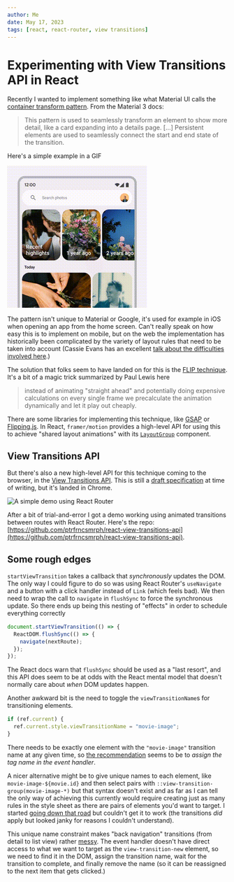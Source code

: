 ```yaml
---
author: Me
date: May 17, 2023
tags: [react, react-router, view transitions]
---
```


# Experimenting with View Transitions API in React

Recently I wanted to implement something like what Material UI calls the [container transform pattern](https://m3.material.io/styles/motion/transitions/transition-patterns#b67cba74-6240-4663-a423-d537b6d21187). From the Material 3 docs:

> This pattern is used to seamlessly transform an element to show more detail, like a card expanding into a details page.
> [...]
> Persistent elements are used to seamlessly connect the start and end state of the transition.

Here's a simple example in a GIF

![](../images/2023-05-21-container-transform.gif)

The pattern isn't unique to Material or Google, it's used for example in iOS when opening an app from the home screen.
Can't really speak on how easy this is to implement on mobile, but on the web the implementation has historically been complicated by the variety of layout rules that need to be taken into account (Cassie Evans has an excellent [talk about the difficulties involved here](https://www.youtube.com/watch?v=POBxxUkvHi4).)

The solution that folks seem to have landed on for this is the [FLIP technique](https://aerotwist.com/blog/flip-your-animations/).
It's a bit of a magic trick summarized by Paul Lewis here

> instead of animating "straight ahead" and potentially doing expensive calculations on every single frame we precalculate the animation dynamically and let it play out cheaply.

There are some libraries for implementing this technique, like [GSAP](https://greensock.com/docs/v3/Plugins/Flip/) or [Flipping.js](https://github.com/davidkpiano/flipping).
In React, `framer/motion` provides a high-level API for using this to achieve "shared layout animations" with its [`LayoutGroup`](https://www.framer.com/motion/layout-group/) component.

## View Transitions API

But there's also a new high-level API for this technique coming to the browser, in the [View Transitions API](https://developer.mozilla.org/en-US/docs/Web/API/View_Transitions_API).
This is still a [draft specification](https://drafts.csswg.org/css-view-transitions-1/) at time of writing, but it's landed in Chrome.

<!-- <image-loader
placeholder="../images/2023-05-21-demo/small.gif"
full-image="../images/2023-05-21-demo/large.gif"
/> -->

![A simple demo using React Router](../images/2023-05-21-demo/large.gif)

After a bit of trial-and-error I got a demo working using animated transitions between routes with React Router. Here's the repo: [https://github.com/ptrfrncsmrph/react-view-transitions-api](https://github.com/ptrfrncsmrph/react-view-transitions-api).

## Some rough edges

`startViewTransition` takes a callback that _synchronously_ updates the DOM.
The only way I could figure to do so was using React Router's `useNavigate` and a button with a click handler instead of `Link` (which feels bad).
We then need to wrap the call to `navigate` in `flushSync` to force the synchronous update.
So there ends up being this nesting of "effects" in order to schedule everything correctly

```ts
document.startViewTransition(() => {
  ReactDOM.flushSync(() => {
    navigate(nextRoute);
  });
});
```

The React docs warn that `flushSync` should be used as a "last resort", and this API does seem to be at odds with the React mental model that doesn't normally care about _when_ DOM updates happen.

Another awkward bit is the need to toggle the `viewTransitionName`s for transitioning elements.

```ts
if (ref.current) {
  ref.current.style.viewTransitionName = "movie-image";
}
```

There needs to be exactly one element with the `"movie-image"` transition name at any given time, so [the recommendation](https://developer.chrome.com/docs/web-platform/view-transitions/#transitioning-elements-dont-need-to-be-the-same-dom-element) seems to be to _assign the tag name in the event handler_.

A nicer alternative might be to give unique names to each element, like `movie-image-${movie.id}` and then select pairs with `::view-transition-group(movie-image-*)` but that syntax doesn't exist and as far as I can tell the only way of achieving this currently would require creating just as many rules in the style sheet as there are pairs of elements you'd want to target.
I started [going down that road](https://github.com/ptrfrncsmrph/react-view-transitions-api/compare/main...dynamic-style-sheet-rules) but couldn't get it to work (the transitions _did_ apply but looked janky for reasons I couldn't understand).

This unique name constraint makes "back navigation" transitions (from detail to list view) rather [messy](https://github.com/ptrfrncsmrph/react-view-transitions-api/commit/9c2a2775a34a2ea8e3a7e1ff90881cb4c8cf4e53#diff-26ad4b834941d9b19ebf9db8082bd202aaf72ea0ddea85f5a8a0cb3c729cc6f2).
The event handler doesn't have direct access to what we want to target as the `view-transition-new` element, so we need to find it in the DOM, assign the transition name, wait for the transition to complete, and finally remove the name (so it can be reassigned to the next item that gets clicked.)
